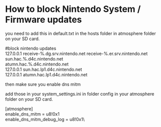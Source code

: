 # How to block Nintendo System / Firmware updates   


you need to add this in default.txt in the hosts folder in atmosphere folder on your SD card. 


#block nintendo updates\
127.0.0.1 receive-%.dg.srv.nintendo.net receive-%.er.srv.nintendo.net\
sun.hac.%.d4c.nintendo.net\
atumn.hac.%.d4c.nintendo.net\
127.0.0.1 sun.hac.lp1.d4c.nintendo.net\
127.0.0.1 atumn.hac.lp1.d4c.nintendo.net


then make sure you enable dns mitm 

add those in your system_settings.ini in folder config in your atmosphere folder on your SD card. 

[atmosphere]\
enable_dns_mitm = u8!0x1\
enable_dns_mitm_debug_log = u8!0x1\




